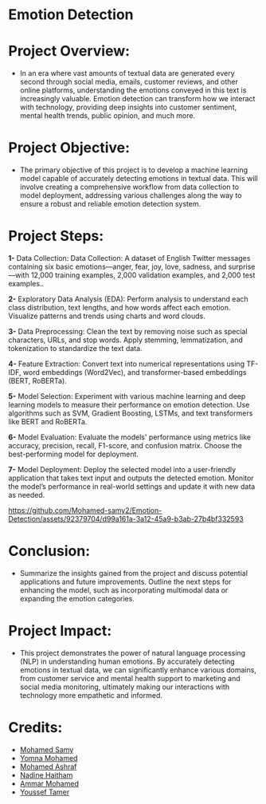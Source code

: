 # Emotion Detection

# Project Overview:

- In an era where vast amounts of textual data are generated every second through social media, emails, customer reviews, and other online platforms, understanding the emotions conveyed in this text is increasingly valuable. Emotion detection can transform how we interact with technology, providing deep insights into customer sentiment, mental health trends, public opinion, and much more.


# Project Objective:

- The primary objective of this project is to develop a machine learning model capable of accurately detecting emotions in textual data. This will involve creating a comprehensive workflow from data collection to model deployment, addressing various challenges along the way to ensure a robust and reliable emotion detection system.


# Project Steps:

   **1-** Data Collection:
          Data Collection: A dataset of English Twitter messages containing six basic emotions—anger, fear, joy, love, sadness, and surprise—with 12,000 training examples, 2,000 validation examples, and 2,000 test examples..

   **2-** Exploratory Data Analysis (EDA):
        Perform analysis to understand each class distribution, text lengths, and how words affect each emotion.
        Visualize patterns and trends using charts and word clouds.

   **3-** Data Preprocessing:
        Clean the text by removing noise such as special characters, URLs, and stop words.
        Apply stemming, lemmatization, and tokenization to standardize the text data.

   **4-** Feature Extraction:
        Convert text into numerical representations using TF-IDF, word embeddings (Word2Vec), and transformer-based embeddings (BERT, RoBERTa).

   **5-** Model Selection:
        Experiment with various machine learning and deep learning models to measure their performance on emotion detection.
        Use algorithms such as SVM, Gradient Boosting, LSTMs, and text transformers like BERT and RoBERTa.

   **6-** Model Evaluation:
        Evaluate the models' performance using metrics like accuracy, precision, recall, F1-score, and confusion matrix.
       Choose the best-performing model for deployment.
       
   **7-** Model Deployment:
        Deploy the selected model into a user-friendly application that takes text input and outputs the detected emotion.
        Monitor the model’s performance in real-world settings and update it with new data as needed.

   

https://github.com/Mohamed-samy2/Emotion-Detection/assets/92379704/d99a161a-3a12-45a9-b3ab-27b4bf332593



# Conclusion:
- Summarize the insights gained from the project and discuss potential applications and future improvements.
Outline the next steps for enhancing the model, such as incorporating multimodal data or expanding the emotion categories.

# Project Impact:
- This project demonstrates the power of natural language processing (NLP) in understanding human emotions. By accurately detecting emotions in textual data, we can significantly enhance various domains, from customer service and mental health support to marketing and social media monitoring, ultimately making our interactions with technology more empathetic and informed.



# Credits:
- [Mohamed Samy](https://www.linkedin.com/in/mohamed-samy10/)
- [Yomna Mohamed](https://www.linkedin.com/in/yomna-muhammed-b964a6270/)
- [Mohamed Ashraf](https://www.linkedin.com/in/mohamed-mahran-002b9b24b/)
- [Nadine Haitham](http://www.linkedin.com/in/nadine-elkady-4b45792b1)
- [Ammar Mohamed](https://www.linkedin.com/in/ammar-hassan-5a16551a1/)
- [Youssef Tamer](https://www.linkedin.com/in/youssef-eldeeb-1a4269253)

 
